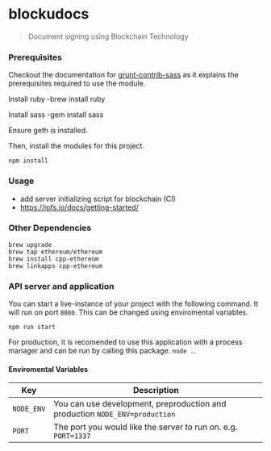 # blockudocs
> Document signing using Blockchain Technology

### Prerequisites
Checkout the documentation for [grunt-contrib-sass](https://github.com/gruntjs/grunt-contrib-sass) as it explains the prerequisites required to use the module.

Install ruby
-brew install ruby

Install sass
-gem install sass

Ensure geth is installed.

Then, install the modules for this project.
```
npm install
```

### Usage
 - add server initializing script for blockchain (CI)
 - https://ipfs.io/docs/getting-started/

### Other Dependencies
```
brew upgrade
brew tap ethereum/ethereum
brew install cpp-ethereum
brew linkapps cpp-ethereum
```

### API server and application
You can start a live-instance of your project with the following command. It will run on port ```8080```. This can be changed using enviromental variables.

```
npm run start
```

For production, it is recomended to use this application with a process manager and can be run by calling this package. ```node .```.

#### Enviromental Variables

Key             | Description
--------------- | --------------------------------------
```NODE_ENV```  | You can use development, preproduction and production ```NODE_ENV=production```
```PORT```      | The port you would like the server to run on. e.g. ```PORT=1337```
